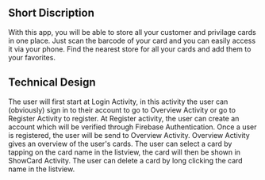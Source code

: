 ## Short Discription
With this app, you will be able to store all your customer and privilage cards in one place. Just scan the barcode of your card and you can
easily access it via your phone. Find the nearest store for all your cards and add them to your favorites.

## Technical Design
The user will first start at Login Activity, in this activity the user can (obviously) sign in to their account to go to Overview Activity
or go to Register Activity to register. At Register activity, the user can create an account which will be verified through Firebase 
Authentication. Once a user is registered, the user will be send to Overview Activity.
Overview Activity gives an overview of the user's cards. The user can select a card by tapping on the card name in the listview, the card 
will then be shown in ShowCard Activity. The user can delete a card by long clicking the card name in the listview.
